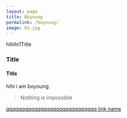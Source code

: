 ```yaml
---
layout: page
title: Boyoung
permalink: /boyoung/
image: 01.jpg
---
```


hihihi1Title
### Title
#### Title

hihi i am boyoung. 

>Nothing is impossible



[qqqqqqqqqqqqqqqqqqqqqqqqqqqqq link name](https://userdyk-github.github.io/About%20me.html)

